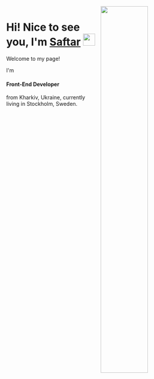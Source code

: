 <img align="right" src="https://cdn.dribbble.com/users/1235346/screenshots/3252385/job.gif" width="50%"/>


<h1 align="left">Hi! Nice to see you, I'm <a href="https://github.com/Saftar94" target="_blank">Saftar</a> 
<img src="https://github.com/blackcater/blackcater/raw/main/images/Hi.gif" height="32"/></h1>

<p font-size="20">Welcome to my page!</p>
<p>I'm<h4 align="left">Front-End Developer</h4> from  Kharkiv, Ukraine, currently living in  Stockholm, Sweden.</p>











